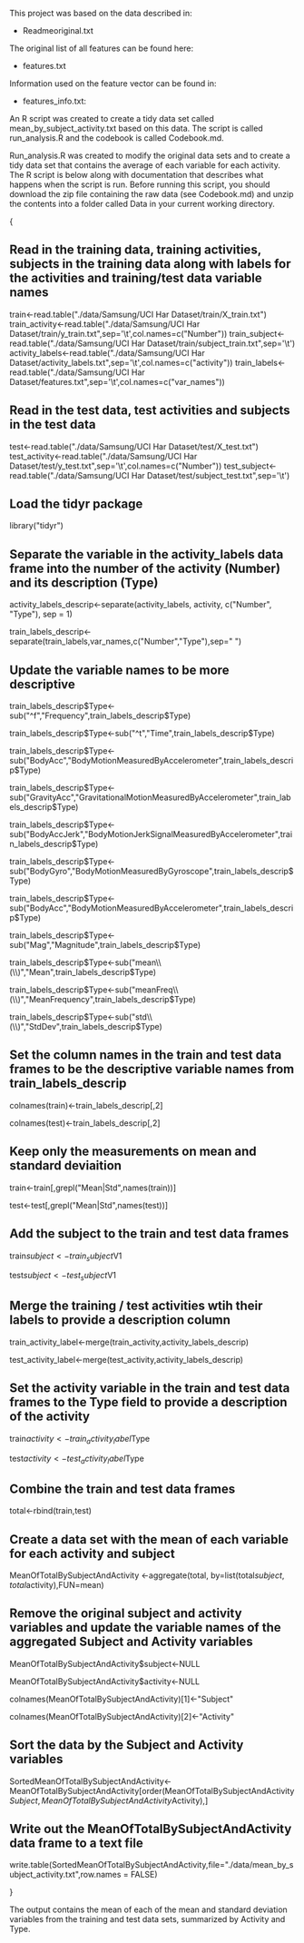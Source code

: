 This project was based on the data described in:

- Readmeoriginal.txt

The original list of all features can be found here:

- features.txt 

Information used on the feature vector can be found in:

- features_info.txt: 

An R script was created to create a tidy data set called mean_by_subject_activity.txt based on this data.  The script is called run_analysis.R and the codebook is called Codebook.md.

Run_analysis.R was created to modify the original data sets and to create a tidy data set that contains the average of each variable for each activity. The R script is below along with documentation that describes what happens when the script is run.  Before running this script, you should download the zip file containing the raw data (see Codebook.md) and unzip the contents into a folder called Data in your current working directory.

{

  ## Read in the training data, training activities, subjects in the training data along with labels for the activities and training/test data variable names

  train<-read.table("./data/Samsung/UCI Har Dataset/train/X_train.txt")
  train_activity<-read.table("./data/Samsung/UCI Har Dataset/train/y_train.txt",sep='\t',col.names=c("Number"))
  train_subject<-read.table("./data/Samsung/UCI Har Dataset/train/subject_train.txt",sep='\t')
  activity_labels<-read.table("./data/Samsung/UCI Har Dataset/activity_labels.txt",sep='\t',col.names=c("activity"))
  train_labels<-read.table("./data/Samsung/UCI Har Dataset/features.txt",sep='\t',col.names=c("var_names"))

  ## Read in the test data, test activities and subjects in the test data

  test<-read.table("./data/Samsung/UCI Har Dataset/test/X_test.txt")
  test_activity<-read.table("./data/Samsung/UCI Har Dataset/test/y_test.txt",sep='\t',col.names=c("Number"))
  test_subject<-read.table("./data/Samsung/UCI Har Dataset/test/subject_test.txt",sep='\t')

  ## Load the tidyr package

  library("tidyr")
  
  ## Separate the variable in the activity_labels data frame into the number of the activity (Number) and its description (Type)

  activity_labels_descrip<-separate(activity_labels, activity, c("Number", "Type"), sep = 1)

  train_labels_descrip<-separate(train_labels,var_names,c("Number","Type"),sep=" ")

  ## Update the variable names to be more descriptive

  train_labels_descrip$Type<-sub("^f","Frequency",train_labels_descrip$Type)

  train_labels_descrip$Type<-sub("^t","Time",train_labels_descrip$Type)

  train_labels_descrip$Type<-sub("BodyAcc","BodyMotionMeasuredByAccelerometer",train_labels_descrip$Type)

  train_labels_descrip$Type<-sub("GravityAcc","GravitationalMotionMeasuredByAccelerometer",train_labels_descrip$Type)

  train_labels_descrip$Type<-sub("BodyAccJerk","BodyMotionJerkSignalMeasuredByAccelerometer",train_labels_descrip$Type)

  train_labels_descrip$Type<-sub("BodyGyro","BodyMotionMeasuredByGyroscope",train_labels_descrip$Type)

  train_labels_descrip$Type<-sub("BodyAcc","BodyMotionMeasuredByAccelerometer",train_labels_descrip$Type)

  train_labels_descrip$Type<-sub("Mag","Magnitude",train_labels_descrip$Type)

  train_labels_descrip$Type<-sub("mean\\(\\)","Mean",train_labels_descrip$Type)

  train_labels_descrip$Type<-sub("meanFreq\\(\\)","MeanFrequency",train_labels_descrip$Type)

  train_labels_descrip$Type<-sub("std\\(\\)","StdDev",train_labels_descrip$Type)

  ## Set the column names in the train and test data frames to be the descriptive variable names from train_labels_descrip

  colnames(train)<-train_labels_descrip[,2]

  colnames(test)<-train_labels_descrip[,2]

  ## Keep only the measurements on mean and standard deviaition

  train<-train[,grepl("Mean|Std",names(train))]

  test<-test[,grepl("Mean|Std",names(test))]

  ## Add the subject to the train and test data frames

  train$subject<-train_subject$V1

  test$subject<-test_subject$V1

  ## Merge the training / test activities wtih their labels to provide a description column


  train_activity_label<-merge(train_activity,activity_labels_descrip)

  test_activity_label<-merge(test_activity,activity_labels_descrip)

  ## Set the activity variable in the train and test data frames to the Type field to provide a description of the activity

  train$activity<-train_activity_label$Type

  test$activity<-test_activity_label$Type

  ## Combine the train and test data frames

  total<-rbind(train,test)

  ## Create a data set with the mean of each variable for each activity and subject

  MeanOfTotalBySubjectAndActivity <-aggregate(total, by=list(total$subject,total$activity),FUN=mean)
  
  ## Remove the original subject and activity variables and update the variable names of the aggregated Subject and Activity variables

  MeanOfTotalBySubjectAndActivity$subject<-NULL

  MeanOfTotalBySubjectAndActivity$activity<-NULL

  colnames(MeanOfTotalBySubjectAndActivity)[1]<-"Subject"

  colnames(MeanOfTotalBySubjectAndActivity)[2]<-"Activity"

  ## Sort the data by the Subject and Activity variables

  SortedMeanOfTotalBySubjectAndActivity<-MeanOfTotalBySubjectAndActivity[order(MeanOfTotalBySubjectAndActivity$Subject,MeanOfTotalBySubjectAndActivity$Activity),]

  ## Write out the MeanOfTotalBySubjectAndActivity data frame to a text file
  write.table(SortedMeanOfTotalBySubjectAndActivity,file="./data/mean_by_subject_activity.txt",row.names = FALSE)

  }

The output contains the mean of each of the mean and standard deviation variables from the training and test data sets, summarized by Activity and Type.
